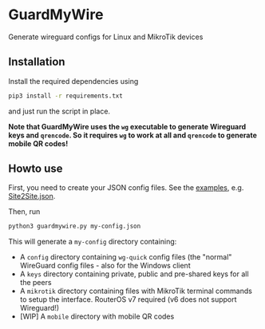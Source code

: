 # GuardMyWire
Generate wireguard configs for Linux and MikroTik devices

## Installation

Install the required dependencies using
```sh
pip3 install -r requirements.txt
```
and just run the script in place.

**Note that GuardMyWire uses the `wg` executable to generate Wireguard keys and `qrencode`. So it requires `wg` to work at all and `qrencode` to generate mobile QR codes!**

## Howto use

First, you need to create your JSON config files. See the [examples](https://github.com/ulikoehler/GuardMyWire/tree/master/examples), e.g. [Site2Site.json](https://github.com/ulikoehler/GuardMyWire/blob/master/examples/Site2Site.json).

Then, run
```sh
python3 guardmywire.py my-config.json
```

This will generate a `my-config` directory containing:
* A `config` directory containing `wg-quick` config files (the "normal" WireGuard config files - also for the Windows client
* A `keys` directory containing private, public and pre-shared keys for all the peers
* A `mikrotik` directory containing files with MikroTik terminal commands to setup the interface. RouterOS v7 required (v6 does not support Wireguard!)
* [WIP] A `mobile` directory with mobile QR codes
